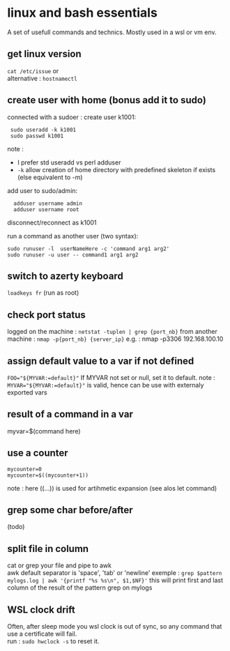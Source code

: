 # linux and bash essentials

A set of usefull commands and technics. Mostly used in a wsl or vm env.

## get linux version
`cat /etc/issue` or  
alternative : `hostnamectl`

## create user with home (bonus add it to sudo)

connected with a sudoer : 
create user k1001: 
```
 sudo useradd -k k1001
 sudo passwd k1001
```
note :
- I prefer std useradd vs perl adduser 
- `-k` allow creation of home directory with predefined skeleton  if exists (else equivalent to -m)
 
add user to sudo/admin:
```
  adduser username admin
  adduser username root
 ```
disconnect/reconnect as k1001

run a command as another user (two syntax):
```
sudo runuser -l  userNameHere -c 'command arg1 arg2'
sudo runuser -u user -- command1 arg1 arg2
``` 

## switch to azerty keyboard
`loadkeys fr` (run as root)  

## check port status
logged on the machine : `netstat -tuplen | grep {port_nb}`
from another machine : `nmap -p{port_nb} {server_ip}` e.g. : nmap -p3306 192.168.100.10

## assign default value to a var if not defined
`FOO="${MYVAR:=default}"`  If MYVAR not set or null, set it to default.
note : 
`MYVAR="${MYVAR:=default}"` is valid, hence can be use with externaly exported vars

## result of a command in a var
myvar=$(command here)

## use a counter
```
mycounter=0
mycounter=$((mycounter+1))
```

note : here ((...)) is used for artihmetic expansion (see alos let command)

## grep some char before/after
(todo)

## split file in column
cat or grep your file and pipe to awk  
awk default separator is 'space', 'tab' or 'newline'
exemple : `grep $pattern mylogs.log | awk '{printf "%s %s\n", $1,$NF}'`
this will print first and last column of the result of the pattern grep on mylogs

## WSL clock drift

Often, after sleep mode you wsl clock is out of sync, so any command that use a certificate will fail.  
run : `sudo hwclock -s`  to reset it.
